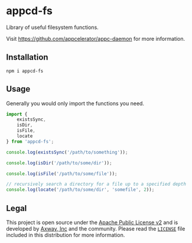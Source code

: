 # appcd-fs

Library of useful filesystem functions.

Visit https://github.com/appcelerator/appc-daemon for more information.

## Installation

	npm i appcd-fs

## Usage

Generally you would only import the functions you need.

```js
import {
	existsSync,
	isDir,
	isFile,
	locate
} from 'appcd-fs';

console.log(existsSync('/path/to/something'));

console.log(isDir('/path/to/some/dir'));

console.log(isFile('/path/to/some/file'));

// recursively search a directory for a file up to a specified depth
console.log(locate('/path/to/some/dir', 'somefile', 2));
```

## Legal

This project is open source under the [Apache Public License v2][1] and is developed by
[Axway, Inc](http://www.axway.com/) and the community. Please read the [`LICENSE`][1] file included
in this distribution for more information.

[1]: https://github.com/appcelerator/appc-daemon/blob/master/packages/appcd-fs/LICENSE
